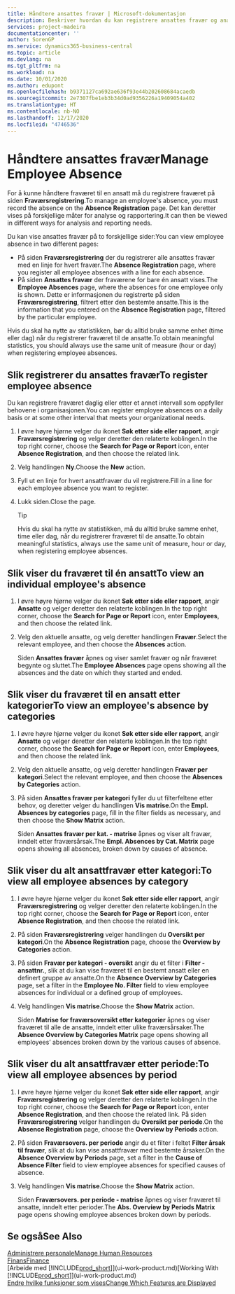 ```yaml
---
title: Håndtere ansattes fravær | Microsoft-dokumentasjon
description: Beskriver hvordan du kan registrere ansattes fravær og analysere statistikk.
services: project-madeira
documentationcenter: ''
author: SorenGP
ms.service: dynamics365-business-central
ms.topic: article
ms.devlang: na
ms.tgt_pltfrm: na
ms.workload: na
ms.date: 10/01/2020
ms.author: edupont
ms.openlocfilehash: b9371127ca692ae636f93e44b202608684acaedb
ms.sourcegitcommit: 2e7307fbe1eb3b34d0ad9356226a19409054a402
ms.translationtype: HT
ms.contentlocale: nb-NO
ms.lasthandoff: 12/17/2020
ms.locfileid: "4746536"
---
```

# <a name="manage-employee-absence"></a><span data-ttu-id="8ee6d-103">Håndtere ansattes fravær</span><span class="sxs-lookup"><span data-stu-id="8ee6d-103">Manage Employee Absence</span></span>
<span data-ttu-id="8ee6d-104">For å kunne håndtere fraværet til en ansatt må du registrere fraværet på siden **Fraværsregistrering**.</span><span class="sxs-lookup"><span data-stu-id="8ee6d-104">To manage an employee's absence, you must record the absence on the **Absence Registration** page.</span></span> <span data-ttu-id="8ee6d-105">Det kan deretter vises på forskjellige måter for analyse og rapportering.</span><span class="sxs-lookup"><span data-stu-id="8ee6d-105">It can then be viewed in different ways for analysis and reporting needs.</span></span>

<span data-ttu-id="8ee6d-106">Du kan vise ansattes fravær på to forskjellige sider:</span><span class="sxs-lookup"><span data-stu-id="8ee6d-106">You can view employee absence in two different pages:</span></span>

* <span data-ttu-id="8ee6d-107">På siden **Fraværsregistrering** der du registrerer alle ansattes fravær med en linje for hvert fravær.</span><span class="sxs-lookup"><span data-stu-id="8ee6d-107">The **Absence Registration** page, where you register all employee absences with a line for each absence.</span></span>
* <span data-ttu-id="8ee6d-108">På siden **Ansattes fravær** der fraværene for bare én ansatt vises.</span><span class="sxs-lookup"><span data-stu-id="8ee6d-108">The **Employee Absences** page, where the absences for one employee only is shown.</span></span> <span data-ttu-id="8ee6d-109">Dette er informasjonen du registrerte på siden **Fraværsregistrering**, filtrert etter den bestemte ansatte.</span><span class="sxs-lookup"><span data-stu-id="8ee6d-109">This is the information that you entered on the **Absence Registration** page, filtered by the particular employee.</span></span>

<span data-ttu-id="8ee6d-110">Hvis du skal ha nytte av statistikken, bør du alltid bruke samme enhet (time eller dag) når du registrerer fraværet til de ansatte.</span><span class="sxs-lookup"><span data-stu-id="8ee6d-110">To obtain meaningful statistics, you should always use the same unit of measure (hour or day) when registering employee absences.</span></span>

## <a name="to-register-employee-absence"></a><span data-ttu-id="8ee6d-111">Slik registrerer du ansattes fravær</span><span class="sxs-lookup"><span data-stu-id="8ee6d-111">To register employee absence</span></span>
<span data-ttu-id="8ee6d-112">Du kan registrere fraværet daglig eller etter et annet intervall som oppfyller behovene i organisasjonen.</span><span class="sxs-lookup"><span data-stu-id="8ee6d-112">You can register employee absences on a daily basis or at some other interval that meets your organizational needs.</span></span>

1. <span data-ttu-id="8ee6d-113">I øvre høyre hjørne velger du ikonet **Søk etter side eller rapport**, angir **Fraværsregistrering** og velger deretter den relaterte koblingen.</span><span class="sxs-lookup"><span data-stu-id="8ee6d-113">In the top right corner, choose the **Search for Page or Report** icon, enter **Absence Registration**, and then choose the related link.</span></span>
2. <span data-ttu-id="8ee6d-114">Velg handlingen **Ny**.</span><span class="sxs-lookup"><span data-stu-id="8ee6d-114">Choose the **New** action.</span></span>
3. <span data-ttu-id="8ee6d-115">Fyll ut en linje for hvert ansattfravær du vil registrere.</span><span class="sxs-lookup"><span data-stu-id="8ee6d-115">Fill in a line for each employee absence you want to register.</span></span>
4. <span data-ttu-id="8ee6d-116">Lukk siden.</span><span class="sxs-lookup"><span data-stu-id="8ee6d-116">Close the page.</span></span>

    > [!Tip]
    > <span data-ttu-id="8ee6d-117">Hvis du skal ha nytte av statistikken, må du alltid bruke samme enhet, time eller dag, når du registrerer fraværet til de ansatte.</span><span class="sxs-lookup"><span data-stu-id="8ee6d-117">To obtain meaningful statistics, always use the same unit of measure, hour or day, when registering employee absences.</span></span>

## <a name="to-view-an-individual-employees-absence"></a><span data-ttu-id="8ee6d-118">Slik viser du fraværet til én ansatt</span><span class="sxs-lookup"><span data-stu-id="8ee6d-118">To view an individual employee's absence</span></span>
1. <span data-ttu-id="8ee6d-119">I øvre høyre hjørne velger du ikonet **Søk etter side eller rapport**, angir **Ansatte** og velger deretter den relaterte koblingen.</span><span class="sxs-lookup"><span data-stu-id="8ee6d-119">In the top right corner, choose the **Search for Page or Report** icon, enter **Employees**, and then choose the related link.</span></span>
2. <span data-ttu-id="8ee6d-120">Velg den aktuelle ansatte, og velg deretter handlingen **Fravær**.</span><span class="sxs-lookup"><span data-stu-id="8ee6d-120">Select the relevant employee, and then choose the **Absences** action.</span></span>

    <span data-ttu-id="8ee6d-121">Siden **Ansattes fravær** åpnes og viser samlet fravær og når fraværet begynte og sluttet.</span><span class="sxs-lookup"><span data-stu-id="8ee6d-121">The **Employee Absences** page opens showing all the absences and the date on which they started and ended.</span></span>

## <a name="to-view-an-employees-absence-by-categories"></a><span data-ttu-id="8ee6d-122">Slik viser du fraværet til en ansatt etter kategorier</span><span class="sxs-lookup"><span data-stu-id="8ee6d-122">To view an employee's absence by categories</span></span>
1. <span data-ttu-id="8ee6d-123">I øvre høyre hjørne velger du ikonet **Søk etter side eller rapport**, angir **Ansatte** og velger deretter den relaterte koblingen.</span><span class="sxs-lookup"><span data-stu-id="8ee6d-123">In the top right corner, choose the **Search for Page or Report** icon, enter **Employees**, and then choose the related link.</span></span>
2. <span data-ttu-id="8ee6d-124">Velg den aktuelle ansatte, og velg deretter handlingen **Fravær per kategori**.</span><span class="sxs-lookup"><span data-stu-id="8ee6d-124">Select the relevant employee, and then choose the **Absences by Categories** action.</span></span>
3. <span data-ttu-id="8ee6d-125">På siden **Ansattes fravær per kategori** fyller du ut filterfeltene etter behov, og deretter velger du handlingen **Vis matrise**.</span><span class="sxs-lookup"><span data-stu-id="8ee6d-125">On the **Empl. Absences by categories** page, fill in the filter fields as necessary, and then choose the **Show Matrix** action.</span></span>

    <span data-ttu-id="8ee6d-126">Siden **Ansattes fravær per kat. - matrise** åpnes og viser alt fravær, inndelt etter fraværsårsak.</span><span class="sxs-lookup"><span data-stu-id="8ee6d-126">The **Empl. Absences by Cat. Matrix** page opens showing all absences, broken down by causes of absence.</span></span>

## <a name="to-view-all-employee-absences-by-category"></a><span data-ttu-id="8ee6d-127">Slik viser du alt ansattfravær etter kategori:</span><span class="sxs-lookup"><span data-stu-id="8ee6d-127">To view all employee absences by category</span></span>
1. <span data-ttu-id="8ee6d-128">I øvre høyre hjørne velger du ikonet **Søk etter side eller rapport**, angir **Fraværsregistrering** og velger deretter den relaterte koblingen.</span><span class="sxs-lookup"><span data-stu-id="8ee6d-128">In the top right corner, choose the **Search for Page or Report** icon, enter **Absence Registration**, and then choose the related link.</span></span>
2. <span data-ttu-id="8ee6d-129">På siden **Fraværsregistrering** velger handlingen du **Oversikt per kategori**.</span><span class="sxs-lookup"><span data-stu-id="8ee6d-129">On the **Absence Registration** page, choose the **Overview by Categories** action.</span></span>
3. <span data-ttu-id="8ee6d-130">På siden **Fravær per kategori - oversikt** angir du et filter i **Filter - ansattnr.**, slik at du kan vise fraværet til en bestemt ansatt eller en definert gruppe av ansatte.</span><span class="sxs-lookup"><span data-stu-id="8ee6d-130">On the **Absence Overview by Categories** page, set a filter in the **Employee No. Filter** field to view employee absences for individual or a defined group of employees.</span></span>
4. <span data-ttu-id="8ee6d-131">Velg handlingen **Vis matrise**.</span><span class="sxs-lookup"><span data-stu-id="8ee6d-131">Choose the **Show Matrix** action.</span></span>

    <span data-ttu-id="8ee6d-132">Siden **Matrise for fraværsoversikt etter kategorier** åpnes og viser fraværet til alle de ansatte, inndelt etter ulike fraværsårsaker.</span><span class="sxs-lookup"><span data-stu-id="8ee6d-132">The **Absence Overview by Categories Matrix** page opens showing all employees’ absences broken down by the various causes of absence.</span></span>

## <a name="to-view-all-employee-absences-by-period"></a><span data-ttu-id="8ee6d-133">Slik viser du alt ansattfravær etter periode:</span><span class="sxs-lookup"><span data-stu-id="8ee6d-133">To view all employee absences by period</span></span>
1. <span data-ttu-id="8ee6d-134">I øvre høyre hjørne velger du ikonet **Søk etter side eller rapport**, angir **Fraværsregistrering** og velger deretter den relaterte koblingen.</span><span class="sxs-lookup"><span data-stu-id="8ee6d-134">In the top right corner, choose the **Search for Page or Report** icon, enter **Absence Registration**, and then choose the related link.</span></span>
   <span data-ttu-id="8ee6d-135">På siden **Fraværsregistrering** velger handlingen du **Oversikt per periode**.</span><span class="sxs-lookup"><span data-stu-id="8ee6d-135">On the **Absence Registration** page, choose the **Overview by Periods** action.</span></span>
2. <span data-ttu-id="8ee6d-136">På siden **Fraværsovers. per periode** angir du et filter i feltet **Filter årsak til fravær**, slik at du kan vise ansattfravær med bestemte årsaker.</span><span class="sxs-lookup"><span data-stu-id="8ee6d-136">On the **Absence Overview by Periods** page, set a filter in the **Cause of Absence Filter** field to view employee absences for specified causes of absence.</span></span>
3. <span data-ttu-id="8ee6d-137">Velg handlingen **Vis matrise**.</span><span class="sxs-lookup"><span data-stu-id="8ee6d-137">Choose the **Show Matrix** action.</span></span>

    <span data-ttu-id="8ee6d-138">Siden **Fraværsovers. per periode - matrise** åpnes og viser fraværet til ansatte, inndelt etter perioder.</span><span class="sxs-lookup"><span data-stu-id="8ee6d-138">The **Abs. Overview by Periods Matrix** page opens showing employee absences broken down by periods.</span></span>

## <a name="see-also"></a><span data-ttu-id="8ee6d-139">Se også</span><span class="sxs-lookup"><span data-stu-id="8ee6d-139">See Also</span></span>
[<span data-ttu-id="8ee6d-140">Administrere personale</span><span class="sxs-lookup"><span data-stu-id="8ee6d-140">Manage Human Resources</span></span>](hr-manage-human-resources.md)  
[<span data-ttu-id="8ee6d-141">Finans</span><span class="sxs-lookup"><span data-stu-id="8ee6d-141">Finance</span></span>](finance.md)  
<span data-ttu-id="8ee6d-142">[Arbeide med [!INCLUDE[prod_short](includes/prod_short.md)]](ui-work-product.md)</span><span class="sxs-lookup"><span data-stu-id="8ee6d-142">[Working With [!INCLUDE[prod_short](includes/prod_short.md)]](ui-work-product.md)</span></span>  
[<span data-ttu-id="8ee6d-143">Endre hvilke funksjoner som vises</span><span class="sxs-lookup"><span data-stu-id="8ee6d-143">Change Which Features are Displayed</span></span>](ui-experiences.md)
